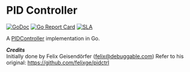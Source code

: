 # PID Controller

[![GoDoc](https://godoc.org/cirello.io/pidctl?status.svg)](https://godoc.org/cirello.io/pidctl)
[![Go Report Card](https://goreportcard.com/badge/github.com/cirello-io/pidctl)](https://goreportcard.com/report/github.com/cirello-io/pidctl)
[![SLA](https://img.shields.io/badge/SLA-95%25-brightgreen.svg)](https://github.com/cirello-io/public/blob/master/SLA.md)

A [PIDController](http://en.wikipedia.org/wiki/PID_controller) implementation in Go.

***Credits***<br/>
Initially done by Felix Geisendörfer (felix@debuggable.com)
Refer to his original: https://github.com/felixge/pidctrl